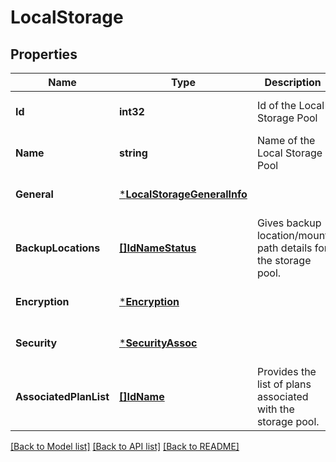 # LocalStorage

## Properties
Name | Type | Description | Notes
------------ | ------------- | ------------- | -------------
**Id** | **int32** | Id of the Local Storage Pool | [optional] [default to null]
**Name** | **string** | Name of the Local Storage Pool | [optional] [default to null]
**General** | [***LocalStorageGeneralInfo**](LocalStorageGeneralInfo.md) |  | [optional] [default to null]
**BackupLocations** | [**[]IdNameStatus**](IdNameStatus.md) | Gives backup location/mount path details for the storage pool. | [optional] [default to null]
**Encryption** | [***Encryption**](Encryption.md) |  | [optional] [default to null]
**Security** | [***SecurityAssoc**](SecurityAssoc.md) |  | [optional] [default to null]
**AssociatedPlanList** | [**[]IdName**](IdName.md) | Provides the list of plans associated with the storage pool. | [optional] [default to null]

[[Back to Model list]](../README.md#documentation-for-models) [[Back to API list]](../README.md#documentation-for-api-endpoints) [[Back to README]](../README.md)

